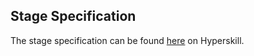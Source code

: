 ## Stage Specification

The stage specification can be found [here](https://hyperskill.org/projects/42/stages/225/implement) on Hyperskill.